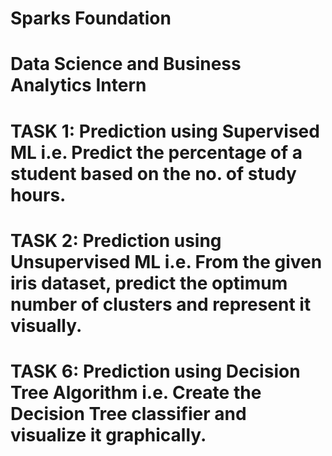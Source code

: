 # Sparks Foundation

# Data Science and Business Analytics Intern

# TASK 1: Prediction using Supervised ML i.e. Predict the percentage of a student based on the no. of study hours.

# TASK 2: Prediction using Unsupervised ML i.e. From the given iris dataset, predict the optimum number of clusters and represent it visually.

# TASK 6: Prediction using Decision Tree Algorithm i.e. Create the Decision Tree classifier and visualize it graphically.
